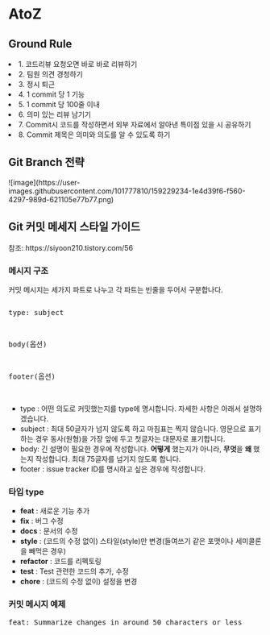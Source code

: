 # AtoZ

<h2>Ground Rule</h2>
<li>1. 코드리뷰 요청오면 바로 바로 리뷰하기</li>
<li>2. 팀원 의견 경청하기</li>
<li>3. 정시 퇴근</li>
<li>4. 1 commit 당 1 기능</li>
<li>5. 1 commit 당 100줄 이내</li>
<li>6. 의미 있는 리뷰 남기기</li>
<li>7. Commit시 코드를 작성하면서 외부 자료에서 알아낸 특이점 있을 시 공유하기</li>
<li>8. Commit 제목은 의미와 의도를 알 수 있도록 하기</li>

<h2>Git Branch 전략</h2>
![image](https://user-images.githubusercontent.com/101777810/159229234-1e4d39f6-f560-4297-989d-621105e77b77.png)


<h2>Git 커밋 메세지 스타일 가이드</h2>
<p>참조: https://siyoon210.tistory.com/56</p>
<h3>메시지 구조</h3>
<p>커밋 메시지는 세가지 파트로 나누고 각 파트는 빈줄을 두어서 구분합나다.</p>
<pre>
<p>type: subject</p>
<p>body(옵션)</p>
<p>footer(옵션)</p>
</pre>
<ul style="list-style-type: square;">
  <li>type : 어떤 의도로 커밋했는지를 type에 명시합니다. 자세한 사항은 아래서 설명하겠습니다.</li>
  <li>subject : 최대 50글자가 넘지 않도록 하고&nbsp;마침표는 찍지 않습니다. 영문으로 표기하는 경우 동사(원형)을 가장 앞에 두고 첫글자는 대문자로 표기합니다.&nbsp;</li>
  <li>body: 긴 설명이 필요한 경우에 작성합니다. <b>어떻게</b> 했는지가 아니라,&nbsp;<b>무엇</b>을 <b>왜 </b>했는지 작성합니다. 최대 75글자를 넘기지 않도록 합니다.</li>
  <li>footer : issue tracker ID를 명시하고 싶은 경우에 작성합니다.</li></ul><h3>타입 type</h3><ul style="list-style-type: square;"><li><b>feat</b> : 새로운 기능 추가</li>
  <li><b>fix</b> : 버그 수정</li><li><b>docs</b> : 문서의 수정</li><li><b>style</b> : (코드의 수정&nbsp;없이) 스타일(style)만 변경(들여쓰기 같은 포맷이나 세미콜론을 빼먹은 경우)</li>
  <li><b>refactor</b> : 코드를 리펙토링</li><li><b>test</b> : Test 관련한 코드의 추가, 수정</li><li><b>chore</b> : (코드의 수정&nbsp;없이)&nbsp;설정을 변경</li></ul>
<h3>커밋 메시지 예제</h3>
<pre>feat: Summarize changes in around 50 characters or less
